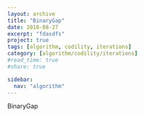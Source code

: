 ```yaml
---
layout: archive
title: "BinaryGap"
date: 2018-08-27
excerpt: "fdasdfs"
project: true
tags: [algorithm, codility, iterations]
category: [algorithm/codility/iterations]
#read_time: true
#share: true

sidebar:
  nav: "algorithm"
---
```


BinaryGap